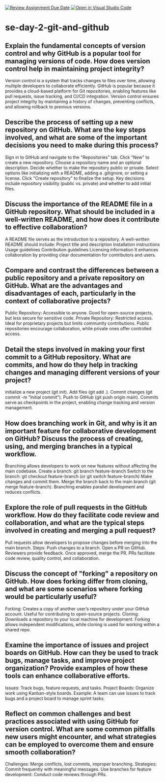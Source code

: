 [![Review Assignment Due Date](https://classroom.github.com/assets/deadline-readme-button-22041afd0340ce965d47ae6ef1cefeee28c7c493a6346c4f15d667ab976d596c.svg)](https://classroom.github.com/a/8wgCKhpZ)
[![Open in Visual Studio Code](https://classroom.github.com/assets/open-in-vscode-2e0aaae1b6195c2367325f4f02e2d04e9abb55f0b24a779b69b11b9e10269abc.svg)](https://classroom.github.com/online_ide?assignment_repo_id=18419936&assignment_repo_type=AssignmentRepo)
# se-day-2-git-and-github
## Explain the fundamental concepts of version control and why GitHub is a popular tool for managing versions of code. How does version control help in maintaining project integrity?

Version control is a system that tracks changes to files over time, allowing multiple developers to collaborate efficiently. GitHub is popular because it provides a cloud-based platform for Git repositories, enabling features like pull requests, issue tracking, and CI/CD integration. Version control ensures project integrity by maintaining a history of changes, preventing conflicts, and allowing rollback to previous versions.

## Describe the process of setting up a new repository on GitHub. What are the key steps involved, and what are some of the important decisions you need to make during this process?

Sign in to GitHub and navigate to the "Repositories" tab.
Click "New" to create a new repository.
Choose a repository name and an optional description.
Decide whether to make the repository public or private.
Select options like initializing with a README, adding a .gitignore, or setting a license.
Click "Create repository" to finalize the setup.
Key decisions include repository visibility (public vs. private) and whether to add initial files.

## Discuss the importance of the README file in a GitHub repository. What should be included in a well-written README, and how does it contribute to effective collaboration?

A README file serves as the introduction to a repository. A well-written README should include:
Project title and description
Installation instructions
Usage guidelines
Contribution guidelines
Licensing information
It enhances collaboration by providing clear documentation for contributors and users.


## Compare and contrast the differences between a public repository and a private repository on GitHub. What are the advantages and disadvantages of each, particularly in the context of collaborative projects?

Public Repository: Accessible to anyone. Good for open-source projects, but less secure for sensitive code.
Private Repository: Restricted access. Ideal for proprietary projects but limits community contributions.
Public repositories encourage collaboration, while private ones offer controlled access.

## Detail the steps involved in making your first commit to a GitHub repository. What are commits, and how do they help in tracking changes and managing different versions of your project?

initialize a new project (git init).
Add files (git add .).
Commit changes (git commit -m "Initial commit").
Push to GitHub (git push origin main).
Commits serve as checkpoints in the project, enabling change tracking and version management.

## How does branching work in Git, and why is it an important feature for collaborative development on GitHub? Discuss the process of creating, using, and merging branches in a typical workflow.

Branching allows developers to work on new features without affecting the main codebase.
Create a branch: git branch feature-branch
Switch to the branch: git checkout feature-branch (or git switch feature-branch)
Make changes and commit them.
Merge the branch back to the main branch (git merge feature-branch).
Branching enables parallel development and reduces conflicts.



## Explore the role of pull requests in the GitHub workflow. How do they facilitate code review and collaboration, and what are the typical steps involved in creating and merging a pull request?

Pull requests allow developers to propose changes before merging into the main branch.
Steps:
Push changes to a branch.
Open a PR on GitHub.
Reviewers provide feedback.
Once approved, merge the PR.
PRs facilitate code review, quality control, and collaboration.

## Discuss the concept of "forking" a repository on GitHub. How does forking differ from cloning, and what are some scenarios where forking would be particularly useful?

Forking: Creates a copy of another user’s repository under your GitHub account. Useful for contributing to open-source projects.
Cloning: Downloads a repository to your local machine for development.
Forking allows independent modifications, while cloning is used for working within a shared repo.

## Examine the importance of issues and project boards on GitHub. How can they be used to track bugs, manage tasks, and improve project organization? Provide examples of how these tools can enhance collaborative efforts.

Issues: Track bugs, feature requests, and tasks.
Project Boards: Organize work using Kanban-style boards.
Example: A team can use issues to track bugs and a project board to manage sprint tasks.


## Reflect on common challenges and best practices associated with using GitHub for version control. What are some common pitfalls new users might encounter, and what strategies can be employed to overcome them and ensure smooth collaboration?

Challenges: Merge conflicts, lost commits, improper branching.
Strategies:
Commit frequently with meaningful messages.
Use branches for feature development.
Conduct code reviews through PRs.
